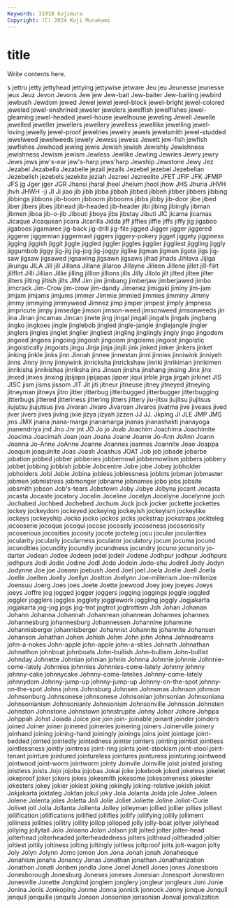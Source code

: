 ```yaml
---
Keywords: 31918 kojimura
Copyright: (C) 2024 Koji Murakami
---
```


# title

Write contents here.



s jettru jetty jettyhead jettying jettywise
jetware Jeu jeu Jeunesse jeunesse jeux Jeuz Jevon Jevons Jew
jew Jew-bait Jew-baiter Jew-baiting jewbird jewbush Jewdom jewed Jewel jewel
jewel-block jewel-bright jewel-colored jeweled jewel-enshrined jeweler jewelers jewelfish jewelfishes jewel-gleaming
jewel-headed jewel-house jewelhouse jeweling Jewell Jewelle jewelled jeweller jewellers jewellery
jewelless jewellike jewelling jewel-loving jewelly jewel-proof jewelries jewelry jewels jewelsmith
jewel-studded jewelweed jewelweeds jewely Jewess jewess Jewett jew-fish jewfish jewfishes
Jewhood jewing jewis Jewish jewish Jewishly Jewishness jewishness Jewism jewism
Jewless Jewlike Jewling Jewries Jewry jewry Jews jews jew's-ear jew's-harp
jews'harp Jewship Jewstone Jewy Jez Jezabel Jezabella Jezabelle jezail jezails
Jezebel jezebel Jezebelian Jezebelish jezebels jezekite jeziah Jezreel Jezreelite JFET
JFIF JFK JFMIP JFS jg Jger jger JGR Jhansi jharal
jheel Jhelum jhool jhow JHS Jhuria JHVH jhvh JHWH -ji
JI Ji jiao jib jibb jibba jibbah jibbed jibbeh jibber
jibbers jibbing jibbings jibbons jib-boom jibboom jibbooms jibbs jibby jib-door
jibe jibed jiber jibers jibes jibhead jib-headed jib-header jibi jibing
jibingly jibman jibmen jiboa jib-o-jib Jibouti jiboya jibs jibstay Jibuti
JIC jicama jicamas Jicaque Jicaquean jicara Jicarilla Jidda jiff jiffies
jiffle jiffs jiffy jig jigaboo jigaboos jigamaree jig-back jig-drill jig-file
jigged Jigger jigger jiggered jiggerer jiggerman jiggermast jiggers jiggery-pokery jigget
jiggety jigginess jigging jiggish jiggit jiggle jiggled jiggler jiggles jigglier
jiggliest jiggling jiggly jiggumbob jiggy jig-jig jig-jog jig-joggy jiglike jigman
jigmen jigote jigs jig-saw jigsaw jigsawed jigsawing jigsawn jigsaws jihad
jihads Jihlava Jijiga jikungu JILA Jill jill Jillana Jillane jillaroo
Jillayne Jilleen Jillene jillet jill-flirt jillflirt Jilli Jillian Jillie jilling
jillion jillions jills Jilly Jilolo jilt jilted jiltee jilter jilters
jilting jiltish jilts JIM Jim jim jimbang jimberjaw jimberjawed jimbo
jimcrack Jim-Crow jim-crow jim-dandy Jimenez jimigaki jiminy jim-jam jimjam jimjams
jimjums jimmer Jimmie jimmied jimmies jimminy Jimmy jimmy jimmying jimmyweed
Jimnez jimp jimper jimpest jimply jimpness jimpricute jimpy jimsedge jimson
jimson-weed jimsonweed jimsonweeds jin jina Jinan jincamas Jincan jinete jing
jingal jingall jingalls jingals jingbang jingko jingkoes jingle jinglebob jingled
jingle-jangle jinglejangle jingler jinglers jingles jinglet jinglier jingliest jingling jinglingly
jingly jingo jingodom jingoed jingoes jingoing jingoish jingoism jingoisms jingoist
jingoistic jingoistically jingoists jingu Jinja jinja jinjili jink jinked jinker
jinkers jinket jinking jinkle jinks jinn Jinnah jinnee jinnestan jinni
jinnies jinniwink jinniyeh jinns Jinny jinny jinnywink jinricksha jinrickshaw jinriki
jinrikiman jinrikimen jinrikisha jinrikishas jinriksha jins Jinsen jinsha jinshang jinsing
Jinx jinx jinxed jinxes jinxing jipijapa jipijapas jipper jiqui jirble
jirga jirgah jirkinet JIS JISC jism jisms jissom JIT Jit
jiti jitneur jitneuse jitney jitneyed jitneying jitneyman jitneys jitro jitter
jitterbug jitterbugged jitterbugger jitterbugging jitterbugs jittered jitteriness jittering jitters jittery
jiu-jitsu jiujitsu jiujitsus jiujutsu jiujutsus jiva Jivaran Jivaro Jivaroan Jivaros
jivatma jive jiveass jived jiver jivers jives jiving jixie jizya
jizyah jizzen JJ JJ. Jkping Jl JLE JMP JMS jms
JMX jnana jnana-marga jnanamarga jnanas jnanashakti jnanayoga jnanendriya jnd Jno
Jnr jnt JO Jo jo Joab Joachim Joachima Joachimite Joacima
Joacimah Joan joan Joana Joane Joanie Jo-Ann JoAnn Joann Joanna
Jo-Anne JoAnne Joanne Joannes joannes Joannite Joao Joappa Joaquin joaquinite
Joas Joash Joashus JOAT Job job jobade jobarbe jobation jobbed
jobber jobberies jobbernowl jobbernowlism jobbers jobbery jobbet jobbing jobbish jobble
Jobcentre Jobe jobe Jobey jobholder jobholders Jobi Jobie Jobina jobless
joblessness joblots jobman jobmaster jobmen jobmistress jobmonger jobname jobnames jobo
jobs jobsite jobsmith jobson Job's-tears Jobstown Joby Jobye Jobyna jocant
Jocasta jocasta Jocaste jocatory Jocelin Joceline Jocelyn Jocelyne Jocelynne joch
Jochabed Jochbed Jochebed Jochum Jock jock jocker jockette jockettes jockey
jockeydom jockeyed jockeying jockeyish jockeyism jockeylike jockeys jockeyship Jocko jocko
jockos jocks jockstrap jockstraps jockteleg jocooserie jocoque jocoqui jocose jocosely
jocoseness jocoseriosity jocoserious jocosities jocosity jocote jocteleg jocu jocular jocularities
jocularity jocularly jocularness joculator joculatory jocum jocuma jocund jocundities jocundity
jocundly jocundness jocundry jocuno jocunoity jo-darter Jodean Jodee Jodeen jodel
jodelr Jodene Jodhpur jodhpur Jodhpurs jodhpurs Jodi Jodie Jodine Jodl
Jodo Jodoin Jodo-shu Jodrell Jody Jodyn Jodynne Joe joe Joeann
joebush Joed Joel joel Joela Joelie Joell Joella Joelle Joellen
Joelly Joellyn Joelton Joelynn Joe-millerism Joe-millerize Joensuu Joerg Joes joes
Joete Joette joewood Joey joey joeyes Joeys joeys Joffre jog
jogged jogger joggers jogging joggings joggle joggled joggler jogglers joggles
jogglety jogglework joggling joggly Jogjakarta jogjakarta jog-jog jogs jog-trot jogtrot
jogtrottism Joh Johan Johanan Johann Johanna Johannah Johannean johannean Johannes
johannes Johannesburg johannesburg Johannessen Johannine johannine Johannisberger johannisberger Johannist Johannite
johannite Johansen Johanson Johathan Johen Johiah Johm John john Johna
Johnadreams john-a-nokes John-apple john-apple john-a-stiles Johnath Johnathan Johnathon johnboat johnboats
John-bullish John-bullism John-bullist Johnday Johnette Johnian johnian johnin Johnna Johnnie
johnnie Johnnie-come-lately Johnnies johnnies Johnnies-come-lately Johnny johnny johnny-cake johnnycake Johnny-come-latelies
Johnny-come-lately johnnydom Johnny-jump-up johnny-jump-up Johnny-on-the-spot johnny-on-the-spot Johns johns Johnsburg Johnsen
Johnsmas Johnson johnson Johnsonburg Johnsonese johnsonese Johnsonian johnsonian Johnsoniana Johnsonianism
Johnsonianly Johnsonism Johnsonville Johnsson Johnsten Johnston Johnstone Johnstown johnstrupite Johny
Johor Johore Johppa Johppah Johst Joiada Joice joie join join-
joinable joinant joinder joinders joined Joiner joiner joinered joineries joinering
joiners Joinerville joinery joinhand joining joining-hand joiningly joinings joins joint
jointage joint-bedded jointed jointedly jointedness jointer jointers jointing jointist jointless
jointlessness jointly jointress joint-ring joints joint-stockism joint-stool joint-tenant jointure jointured
jointureless jointures jointuress jointuring jointweed jointwood joint-worm jointworm jointy Joinvile
Joinville joist joisted joisting joistless joists Jojo jojoba jojobas Jokai
joke jokebook joked jokeless jokelet jokeproof joker jokers jokes jokesmith
jokesome jokesomeness jokester jokesters jokey jokier jokiest joking jokingly joking-relative
jokish jokist Jokjakarta joktaleg Joktan jokul joky Jola Jolanta Jolda
jole Jolee Joleen Jolene Jolenta joles Joletta Joli Jolie Joliet
Joliette Joline Joliot-Curie Jolivet joll Jolla Jollanta Jollenta Jolley jolleyman
jollied jollier jollies jolliest jollification jollifications jollified jollifies jollify jollifying
jollily jolliment jolliness jollities jollitry jollity jollop jolloped jolly jolly-boat
jollyer jollyhead jollying jollytail Jolo Joloano Jolon Jolson jolt jolted
jolter jolter-head jolterhead jolterheaded jolterheadedness jolters jolthead joltheaded joltier joltiest
joltily joltiness jolting joltingly joltless joltproof jolts jolt-wagon jolty Joly
Jolyn Jolynn Jomo jomon Jon Jona Jonah jonah Jonahesque Jonahism
jonahs Jonancy Jonas Jonathan jonathan Jonathanization Jonathon Jonati Jonben jondla
Jone Jonel Jonell Jones jones Jonesboro Jonesborough Jonesburg Joneses joneses
Jonesian Jonesport Jonestown Jonesville Jonette Jongkind jonglem jonglery jongleur jongleurs
Joni Jonie Jonina Jonis Jonkoping Jonme Jonna jonnick jonnock Jonny
jonque Jonquil jonquil jonquille jonquils Jonson Jonsonian jonsonian Jonval jonvalization
